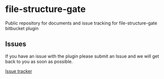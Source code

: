 # file-structure-gate
Public repository for documents and issue tracking for file-structure-gate bitbucket plugin

## Issues

If you have an issue with the plugin please submit an Issue and we will get back to you as soon as possible. 

[Issue tracker](https://github.com/frousk-com/file-structure-gate/issues)